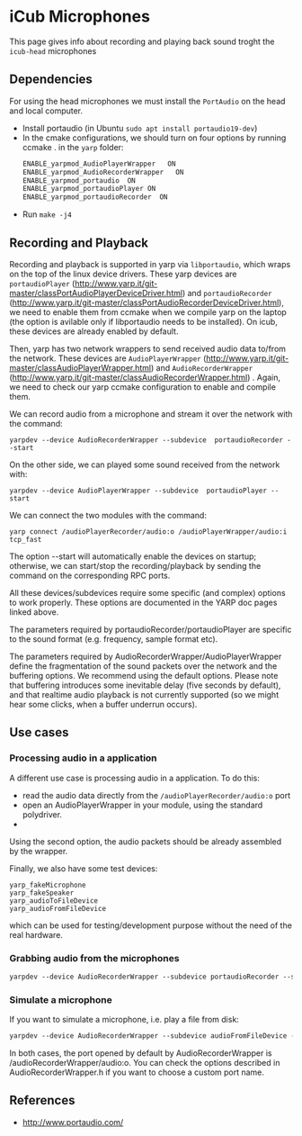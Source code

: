 # iCub Microphones
This page gives info about recording and playing back sound troght the `icub-head` microphones

## Dependencies
For using the head microphones we must install the `PortAudio` on the head and local computer. 

- Install portaudio (in Ubuntu `sudo apt install portaudio19-dev`)
- In the cmake configurations, we should turn on four options by running ccmake . in the `yarp` folder:               
  ```xml
  ENABLE_yarpmod_AudioPlayerWrapper   ON
  ENABLE_yarpmod_AudioRecorderWrapper   ON
  ENABLE_yarpmod_portaudio  ON
  ENABLE_yarpmod_portaudioPlayer ON
  ENABLE_yarpmod_portaudioRecorder  ON
  ```
- Run `make -j4` 

 
## Recording and Playback
 Recording and playback is supported in yarp via `libportaudio`, which wraps on the top of the linux device drivers.
 These yarp devices are `portaudioPlayer` (http://www.yarp.it/git-master/classPortAudioPlayerDeviceDriver.html) and `portaudioRecorder` (http://www.yarp.it/git-master/classPortAudioRecorderDeviceDriver.html), we need to enable them from ccmake when we compile yarp on the laptop (the option is avilable only if libportaudio needs to be installed). On icub, these devices are already enabled by default.
 
 Then, yarp has two network wrappers to send received audio data to/from the network. These devices are `AudioPlayerWrapper` (http://www.yarp.it/git-master/classAudioPlayerWrapper.html) and `AudioRecorderWrapper` (http://www.yarp.it/git-master/classAudioRecorderWrapper.html) . Again, we need to check our yarp ccmake configuration to enable and compile them.
 
 We can record audio from a microphone and stream it over the network with the command:
 
 ```
 yarpdev --device AudioRecorderWrapper --subdevice  portaudioRecorder --start
 ```
 
 On the other side, we can played some sound received from the network with:
 
 ```
 yarpdev --device AudioPlayerWrapper --subdevice  portaudioPlayer --start
 ```
 
 We can connect the two modules with the command:
 
 ```
 yarp connect /audioPlayerRecorder/audio:o /audioPlayerWrapper/audio:i tcp_fast
 ```
 
 The option --start will automatically enable the devices on startup; otherwise, we can start/stop the recording/playback by sending the command on the corresponding RPC ports.
 
All these devices/subdevices require some specific (and complex) options to work properly. These options are documented in the YARP doc pages linked above.

The parameters required by portaudioRecorder/portaudioPlayer are specific to the sound format (e.g. frequency, sample format etc).

The parameters required by AudioRecorderWrapper/AudioPlayerWrapper define the fragmentation of the sound packets over the network and the buffering options. We recommend using the default options.
Please note that buffering introduces some inevitable delay (five seconds by default), and that realtime audio playback is not currently supported (so we might hear some clicks, when a buffer underrun occurs).
 
## Use cases

### Processing audio in a application
 A different use case is processing audio in a application. To do this:
 
 - read the audio data directly from the `/audioPlayerRecorder/audio:o`  port
 - open an AudioPlayerWrapper in your module, using the standard polydriver.
- 
Using the second option, the audio packets should be already assembled by the wrapper.
 
 Finally, we also have some test devices:
 
 ```
 yarp_fakeMicrophone
 yarp_fakeSpeaker
 yarp_audioToFileDevice
 yarp_audioFromFileDevice
 ```
 
 which can be used for testing/development purpose without the need of the real hardware.

### Grabbing audio from the microphones
```xml
yarpdev --device AudioRecorderWrapper --subdevice portaudioRecorder --start on the head pc104, you'll get audio from icub microphones.
```
### Simulate a microphone
If you want to simulate a microphone, i.e. play a file from disk:
```xml
yarpdev --device AudioRecorderWrapper --subdevice audioFromFileDevice --file_name myfile.wav --start
```

In both cases, the port opened by default by AudioRecorderWrapper is /audioRecorderWrapper/audio:o. You can check the options described in AudioRecorderWrapper.h if you want to choose a custom port name.

## References
- http://www.portaudio.com/


